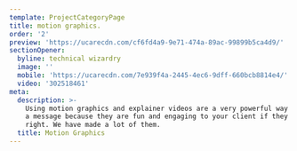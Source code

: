 ```yaml
---
template: ProjectCategoryPage
title: motion graphics.
order: '2'
preview: 'https://ucarecdn.com/cf6fd4a9-9e71-474a-89ac-99899b5ca4d9/'
sectionOpener:
  byline: technical wizardry
  image: ''
  mobile: 'https://ucarecdn.com/7e939f4a-2445-4ec6-9dff-660bcb8814e4/'
  video: '302518461'
meta:
  description: >-
    Using motion graphics and explainer videos are a very powerful way to convey
    a message because they are fun and engaging to your client if they are made
    right. We have made a lot of them.
  title: Motion Graphics
---
```


